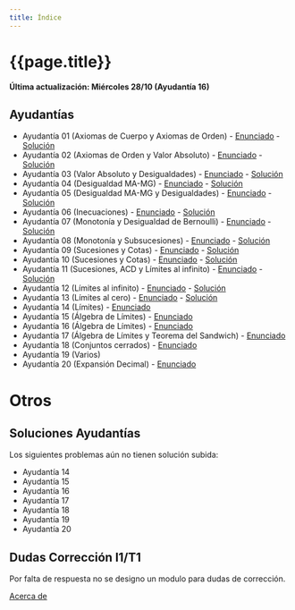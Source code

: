 ```yaml
---
title: Índice
---
```


# {{page.title}}

**Última actualización: Miércoles 28/10 (Ayudantía 16)**

## Ayudantías

- Ayudantía 01 (Axiomas de Cuerpo y Axiomas de Orden) - [Enunciado](pdfs/Enunciados/Enunciado01.pdf) - [Solución](pdfs/Soluciones/Solucion01.pdf)
- Ayudantía 02 (Axiomas de Orden y Valor Absoluto) - [Enunciado](pdfs/Enunciados/Enunciado02.pdf) - [Solución](pdfs/Soluciones/Solucion02.pdf)
- Ayudantía 03 (Valor Absoluto y Desigualdades) - [Enunciado](pdfs/Enunciados/Enunciado03.pdf) - [Solución](pdfs/Soluciones/Solucion03.pdf)
- Ayudantía 04 (Desigualdad MA-MG) - [Enunciado](pdfs/Enunciados/Enunciado04.pdf) - [Solución](pdfs/Soluciones/Solucion04.pdf)
- Ayudantía 05 (Desigualdad MA-MG y Desigualdades) - [Enunciado](pdfs/Enunciados/Enunciado05.pdf) - [Solución](pdfs/Soluciones/Solucion05.pdf)
- Ayudantía 06 (Inecuaciones) - [Enunciado](pdfs/Enunciados/Enunciado06.pdf) - [Solución](pdfs/Soluciones/Solucion06.pdf)
- Ayudantía 07 (Monotonía y Desigualdad de Bernoulli) - [Enunciado](pdfs/Enunciados/Enunciado07.pdf) - [Solución](pdfs/Soluciones/Solucion07.pdf)
- Ayudantía 08 (Monotonía y Subsucesiones) - [Enunciado](pdfs/Enunciados/Enunciado08.pdf) - [Solución](pdfs/Soluciones/Solucion08.pdf)
- Ayudantía 09 (Sucesiones y Cotas) - [Enunciado](pdfs/Enunciados/Enunciado09.pdf) - [Solución](pdfs/Soluciones/Solucion09.pdf)
- Ayudantía 10 (Sucesiones y Cotas) - [Enunciado](pdfs/Enunciados/Enunciado10.pdf) - [Solución](pdfs/Soluciones/Solucion10.pdf)
- Ayudantía 11 (Sucesiones, ACD y Límites al infinito) - [Enunciado](pdfs/Enunciados/Enunciado11.pdf) - [Solución](pdfs/Soluciones/Solucion11.pdf)
- Ayudantía 12 (Límites al infinito) - [Enunciado](pdfs/Enunciados/Enunciado12.pdf) - [Solución](pdfs/Soluciones/Solucion12.pdf)
- Ayudantía 13 (Límites al cero) - [Enunciado](pdfs/Enunciados/Enunciado13.pdf) - [Solución](pdfs/Soluciones/Solucion13.pdf)
- Ayudantía 14 (Límites) - [Enunciado](pdfs/Enunciados/Enunciado14.pdf)<!--  - [Solución](pdfs/Soluciones/Solucion14.pdf) -->
- Ayudantía 15 (Álgebra de Límites) - [Enunciado](pdfs/Enunciados/Enunciado15.pdf)<!--  - [Solución](pdfs/Soluciones/Solucion15.pdf) -->
- Ayudantía 16 (Álgebra de Límites) - [Enunciado](pdfs/Enunciados/Enunciado16.pdf)<!--  - [Solución](pdfs/Soluciones/Solucion16.pdf) -->
- Ayudantía 17 (Álgebra de Límites y Teorema del Sandwich) - [Enunciado](pdfs/Enunciados/Enunciado17.pdf)<!--  - [Solución](pdfs/Soluciones/Solucion17.pdf) -->
- Ayudantía 18 (Conjuntos cerrados) - [Enunciado](pdfs/Enunciados/Enunciado18.pdf)<!--  - [Solución](pdfs/Soluciones/Solucion18.pdf) -->
- Ayudantía 19 (Varios)<!--  - [Enunciado](pdfs/Enunciados/Enunciado19.pdf) --><!--  - [Solución](pdfs/Soluciones/Solucion19.pdf) -->
- Ayudantía 20 (Expansión Decimal) - [Enunciado](pdfs/Enunciados/Enunciado20.pdf)<!--  - [Solución](pdfs/Soluciones/Solucion20.pdf) -->


# Otros
## Soluciones Ayudantías
Los siguientes problemas aún no tienen solución subida:
- Ayudantía 14
- Ayudantía 15
- Ayudantía 16
- Ayudantía 17
- Ayudantía 18
- Ayudantía 19
- Ayudantía 20

## Dudas Corrección I1/T1
Por falta de respuesta no se designo un modulo para dudas de corrección.


[Acerca de](about)

